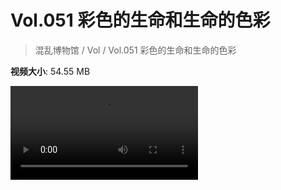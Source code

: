 # Vol.051 彩色的生命和生命的色彩

> 混乱博物馆 / Vol / Vol.051 彩色的生命和生命的色彩

**视频大小**: 54.55 MB

<div class="video"><video src="https://file.hsyhx.top/archive/混乱博物馆/Vol/051.mp4" controls preload>🤔 您的浏览器不支持 video 标签</video></div>